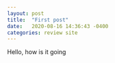 ```yaml
---
layout: post
title:  "First post"
date:   2020-08-16 14:36:43 -0400
categories: review site
---
```


Hello, how is it going
